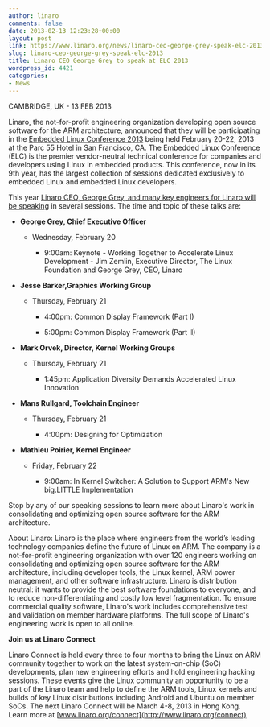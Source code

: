 ```yaml
---
author: linaro
comments: false
date: 2013-02-13 12:23:28+00:00
layout: post
link: https://www.linaro.org/news/linaro-ceo-george-grey-speak-elc-2013/
slug: linaro-ceo-george-grey-speak-elc-2013
title: Linaro CEO George Grey to speak at ELC 2013
wordpress_id: 4421
categories:
- News
---
```


CAMBRIDGE, UK - 13 FEB 2013

Linaro, the not-for-profit engineering organization developing open source software for the ARM architecture, announced that they will be participating in the [Embedded Linux Conference 2013](http://events.linuxfoundation.org/events/embedded-linux-conference) being held February 20-22, 2013 at the Parc 55 Hotel in San Francisco, CA. The Embedded Linux Conference (ELC) is the premier vendor-neutral technical conference for companies and developers using Linux in embedded products. This conference, now in its 9th year, has the largest collection of sessions dedicated exclusively to embedded Linux and embedded Linux developers.

This year [Linaro CEO, George Grey, and many key engineers for Linaro will be speaking](http://events.linuxfoundation.org/events/embedded-linux-conference/schedule) in several sessions. The time and topic of these talks are:






	
  * **George Grey, Chief Executive Officer**

	
    * Wednesday, February 20

	
      * 9:00am: Keynote - Working Together to Accelerate Linux Development - Jim Zemlin, Executive Director, The Linux Foundation and George Grey, CEO, Linaro







	
  * **Jesse Barker,Graphics Working Group**

	
    * Thursday, February 21

	
      * 4:00pm: Common Display Framework (Part I)

	
      * 5:00pm: Common Display Framework (Part II)







	
  * **Mark Orvek, Director, Kernel Working Groups**

	
    * Thursday, February 21

	
      * 1:45pm: Application Diversity Demands Accelerated Linux Innovation







	
  * **Mans Rullgard, Toolchain Engineer**

	
    * Thursday, February 21

	
      * 4:00pm: Designing for Optimization







	
  * **Mathieu Poirier, Kernel Engineer**

	
    * Friday, February 22

	
      * 9:00am: In Kernel Switcher: A Solution to Support ARM's New big.LITTLE Implementation











Stop by any of our speaking sessions to learn more about Linaro's work in consolidating and optimizing open source software for the ARM architecture.

About Linaro:
Linaro is the place where engineers from the world’s leading technology companies define the future of Linux on ARM. The company is a not-for-profit engineering organization with over 120 engineers working on consolidating and optimizing open source software for the ARM architecture, including developer tools, the Linux kernel, ARM power management, and other software infrastructure. Linaro is distribution neutral: it wants to provide the best software foundations to everyone, and to reduce non-differentiating and costly low level fragmentation. To ensure commercial quality software, Linaro's work includes comprehensive test and validation on member hardware platforms. The full scope of Linaro's engineering work is open to all online.


**Join us at Linaro Connect**




Linaro Connect is held every three to four months to bring the Linux on ARM community together to work on the latest system-on-chip (SoC) developments, plan new engineering efforts and hold engineering hacking sessions. These events give the Linux community an opportunity to be a part of the Linaro team and help to define the ARM tools, Linux kernels and builds of key Linux distributions including Android and Ubuntu on member SoCs. The next Linaro Connect will be March 4-8, 2013 in Hong Kong. Learn more at [www.linaro.org/connect](http://www.linaro.org/connect)

